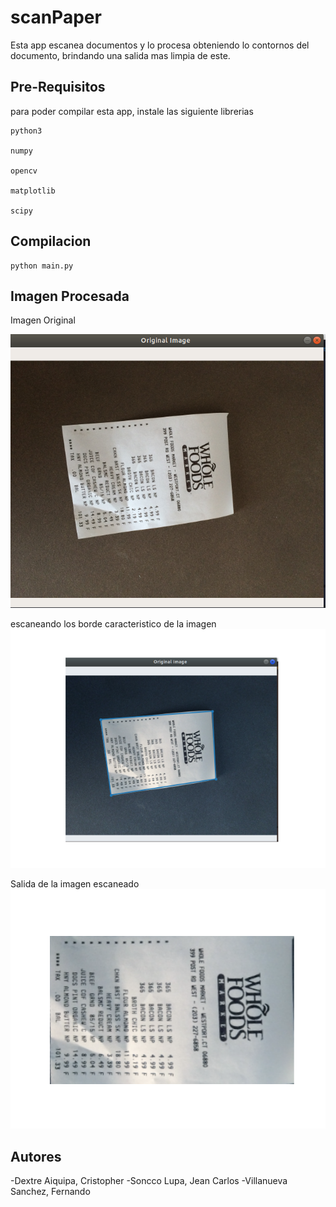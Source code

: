 # scanPaper
Esta app escanea documentos y lo procesa obteniendo lo contornos del documento, brindando una salida mas limpia de este.

## Pre-Requisitos
para poder compilar esta app, instale las siguiente librerias

```
python3

numpy

opencv

matplotlib

scipy

```

## Compilacion
```
python main.py

```

##  Imagen Procesada

Imagen Original

![scale = 0.5](https://raw.githubusercontent.com/tom-sb/scanPaper/master/img1.png)

escaneando los borde caracteristico de la imagen
![](https://raw.githubusercontent.com/tom-sb/scanPaper/master/img1con.png)

Salida de la imagen escaneado
![](https://raw.githubusercontent.com/tom-sb/scanPaper/master/img1drop.png)

## Autores

-Dextre Aiquipa, Cristopher
-Soncco Lupa, Jean Carlos
-Villanueva Sanchez, Fernando

